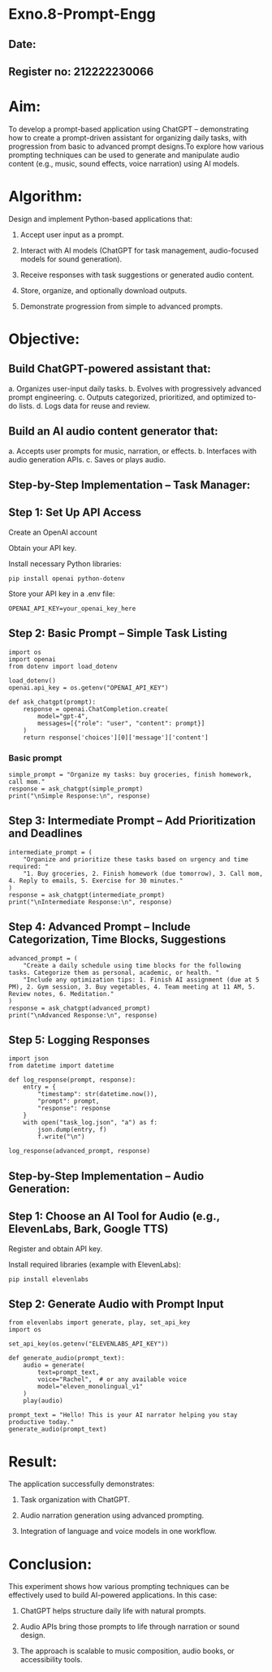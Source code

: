 # Exno.8-Prompt-Engg
## Date:
## Register no: 212222230066
# Aim: 
To develop a prompt-based application using ChatGPT – demonstrating how to create a prompt-driven assistant for organizing daily tasks, with progression from basic to advanced prompt designs.To explore how various prompting techniques can be used to generate and manipulate audio content (e.g., music, sound effects, voice narration) using AI models.
# Algorithm: 
Design and implement Python-based applications that:

1. Accept user input as a prompt.

2. Interact with AI models (ChatGPT for task management, audio-focused models for sound generation).

3. Receive responses with task suggestions or generated audio content.

4. Store, organize, and optionally download outputs.

5. Demonstrate progression from simple to advanced prompts.

# Objective:

## Build ChatGPT-powered assistant that:
a. Organizes user-input daily tasks.
b. Evolves with progressively advanced prompt engineering.
c. Outputs categorized, prioritized, and optimized to-do lists.
d. Logs data for reuse and review.

## Build an AI audio content generator that:
a. Accepts user prompts for music, narration, or effects.
b. Interfaces with audio generation APIs.
c. Saves or plays audio.

## Step-by-Step Implementation – Task Manager:

## Step 1: Set Up API Access

Create an OpenAI account

Obtain your API key.

Install necessary Python libraries:
```
pip install openai python-dotenv
```
Store your API key in a .env file:
```
OPENAI_API_KEY=your_openai_key_here
```
## Step 2: Basic Prompt – Simple Task Listing
```
import os
import openai
from dotenv import load_dotenv

load_dotenv()
openai.api_key = os.getenv("OPENAI_API_KEY")

def ask_chatgpt(prompt):
    response = openai.ChatCompletion.create(
        model="gpt-4",
        messages=[{"role": "user", "content": prompt}]
    )
    return response['choices'][0]['message']['content']
```
### Basic prompt
```
simple_prompt = "Organize my tasks: buy groceries, finish homework, call mom."
response = ask_chatgpt(simple_prompt)
print("\nSimple Response:\n", response)
```
## Step 3: Intermediate Prompt – Add Prioritization and Deadlines
```
intermediate_prompt = (
    "Organize and prioritize these tasks based on urgency and time required: "
    "1. Buy groceries, 2. Finish homework (due tomorrow), 3. Call mom, 4. Reply to emails, 5. Exercise for 30 minutes."
)
response = ask_chatgpt(intermediate_prompt)
print("\nIntermediate Response:\n", response)
```
## Step 4: Advanced Prompt – Include Categorization, Time Blocks, Suggestions
```
advanced_prompt = (
    "Create a daily schedule using time blocks for the following tasks. Categorize them as personal, academic, or health. "
    "Include any optimization tips: 1. Finish AI assignment (due at 5 PM), 2. Gym session, 3. Buy vegetables, 4. Team meeting at 11 AM, 5. Review notes, 6. Meditation."
)
response = ask_chatgpt(advanced_prompt)
print("\nAdvanced Response:\n", response)
```
## Step 5: Logging Responses
```
import json
from datetime import datetime

def log_response(prompt, response):
    entry = {
        "timestamp": str(datetime.now()),
        "prompt": prompt,
        "response": response
    }
    with open("task_log.json", "a") as f:
        json.dump(entry, f)
        f.write("\n")

log_response(advanced_prompt, response)
```
## Step-by-Step Implementation – Audio Generation:

## Step 1: Choose an AI Tool for Audio (e.g., ElevenLabs, Bark, Google TTS)

Register and obtain API key.

Install required libraries (example with ElevenLabs):
```
pip install elevenlabs
```
## Step 2: Generate Audio with Prompt Input
```
from elevenlabs import generate, play, set_api_key
import os

set_api_key(os.getenv("ELEVENLABS_API_KEY"))

def generate_audio(prompt_text):
    audio = generate(
        text=prompt_text,
        voice="Rachel",  # or any available voice
        model="eleven_monolingual_v1"
    )
    play(audio)

prompt_text = "Hello! This is your AI narrator helping you stay productive today."
generate_audio(prompt_text)
```
# Result:

The application successfully demonstrates:

1. Task organization with ChatGPT.

2. Audio narration generation using advanced prompting.

3. Integration of language and voice models in one workflow.

# Conclusion:
This experiment shows how various prompting techniques can be effectively used to build AI-powered applications. In this case:

1. ChatGPT helps structure daily life with natural prompts.

2. Audio APIs bring those prompts to life through narration or sound design.

3. The approach is scalable to music composition, audio books, or accessibility tools.
